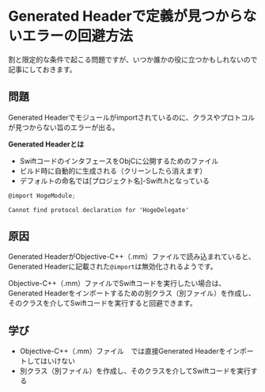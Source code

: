 # Generated Headerで定義が見つからないエラーの回避方法
割と限定的な条件で起こる問題ですが、いつか誰かの役に立つかもしれないので記事にしておきます。

## 問題
Generated Headerでモジュールがimportされているのに、クラスやプロトコルが見つからない旨のエラーが出る。

**Generated Headerとは**

 - SwiftコードのインタフェースをObjCに公開するためのファイル
 - ビルド時に自動的に生成される（クリーンしたら消えます）
 - デフォルトの命名では[プロジェクト名]-Swift.hとなっている

```objc:HogeProject-Swift.h
@import HogeModule;
```

```:エラー文言
Cannot find protocol declaration for 'HogeDelegate'
```

## 原因
Generated HeaderがObjective-C++（.mm）ファイルで読み込まれていると、Generated Headerに記載された`@import`は無効化されるようです。

Objective-C++（.mm）ファイルでSwiftコードを実行したい場合は、Generated Headerをインポートするための別クラス（別ファイル）を作成し、そのクラスを介してSwiftコードを実行すると回避できます。

## 学び
 - Objective-C++（.mm）ファイル　では直接Generated Headerをインポートしてはいけない
 - 別クラス（別ファイル）を作成し、そのクラスを介してSwiftコードを実行する

